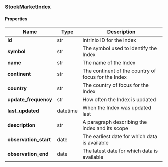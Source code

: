 

[//]: # (CLASS:StockMarketIndex)

[//]: # (KIND:object)

### StockMarketIndex

#### Properties

[//]: # (START_DEFINITION)

Name | Type | Description
------------ | ------------- | -------------
**id** | str | Intrinio ID for the Index &nbsp;
**symbol** | str | The symbol used to identify the Index &nbsp;
**name** | str | The name of the Index &nbsp;
**continent** | str | The continent of the country of focus for the Index &nbsp;
**country** | str | The country of focus for the Index &nbsp;
**update_frequency** | str | How often the Index is updated &nbsp;
**last_updated** | datetime | When the Index was updated last &nbsp;
**description** | str | A paragraph describing the index and its scope &nbsp;
**observation_start** | date | The earliest date for which data is available &nbsp;
**observation_end** | date | The latest date for which data is available &nbsp;

[//]: # (END_DEFINITION)



